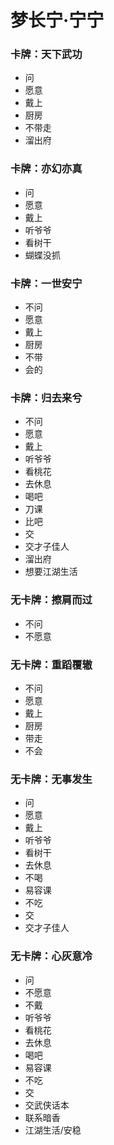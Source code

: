 # 梦长宁·宁宁

### 卡牌：天下武功
- 问
- 愿意
- 戴上
- 厨房
- 不带走
- 溜出府

### 卡牌：亦幻亦真
- 问
- 愿意
- 戴上
- 听爷爷
- 看树干
- 蝴蝶没抓

### 卡牌：一世安宁
- 不问
- 愿意
- 戴上
- 厨房
- 不带
- 会的

### 卡牌：归去来兮
- 不问
- 愿意
- 戴上
- 听爷爷
- 看桃花
- 去休息
- 喝吧
- 刀课
- 比吧
- 交
- 交才子佳人
- 溜出府
- 想要江湖生活

### 无卡牌：擦肩而过
- 不问
- 不愿意

### 无卡牌：重蹈覆辙
- 不问
- 愿意
- 戴上
- 厨房
- 带走
- 不会

### 无卡牌：无事发生
- 问
- 愿意
- 戴上
- 听爷爷
- 看树干
- 去休息
- 不喝
- 易容课
- 不吃
- 交
- 交才子佳人

### 无卡牌：心灰意冷
- 问
- 不愿意
- 不戴
- 听爷爷
- 看桃花
- 去休息
- 喝吧
- 易容课
- 不吃
- 交
- 交武侠话本
- 联系暗香
- 江湖生活/安稳

